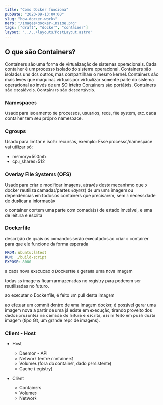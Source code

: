 ```yaml
---
title: "Como Docker funciona"
pubDate: "2023-09-13:00:00"
slug: "how-docker-works"
hero: "/images/docker-inside.png"
tags: ["draft", "docker", "container"]
layout: "../../layouts/PostLayout.astro"
---
```


## O que são Containers?

Containers são uma forma de virtualização de sistemas operacionais.
Cada container é um processo isolado do sistema operacional.
Containers são isolados uns dos outros, mas compartilham o mesmo kernel.
Containers são mais leves que máquinas virtuais por virtualizar somente parte do sistema operacional ao invés de um SO inteiro
Containers são portáteis.
Containers são escaláveis.
Containers são descartáveis.

### Namespaces

Usado para isolamento de processos, usuários, rede, file system, etc.
cada container tem seu próprio namespace.

### Cgroups

Usado para limitar e isolar recursos, exemplo: Esse processo/namespace vai utilizar só:

* memory=500mb
* cpu_shares=512

### Overlay File Systems (OFS)

Usado para criar e modificar imagens, através deste mecanismo que o docker reutiliza camadas/partes (_layers_) de um uma imagem ou dependências em todos os containers que precisarem, sem a necessidade de duplicar a informação

o container contem uma parte com comada(s) de estado imutável, e uma de leitura e escrita

### Dockerfile

descrição de quais os comandos serão executados ao criar o container para que ele funcione da forma esperada

``` yaml
FROM: ubuntu:latest
RUN: ./build-script
EXPOSE: 8080
```

a cada nova execucao o Dockerfile é gerada uma nova imagem

todas as imagens ficam armazenadas no registry para poderem ser reutilizadas no futuro.

ao executar o Dockerfile, é feito um pull desta imagem

ao efetuar um commit dentro de uma imagem docker, é possivel gerar uma imagem nova a partir de uma já existe em execução, tirando proveito dos dados presentes na camada de leitura e escrita, assim feito um push desta imagem (tipo Git, um grande repo de imagens).

### Client - Host

* Host
  * Daemon - API
  * Network (entre containers)
  * Volumes (fora do container, dado persistente)
  * Cache (registry)

* Client
  * Containers
  * Volumes
  * Network
